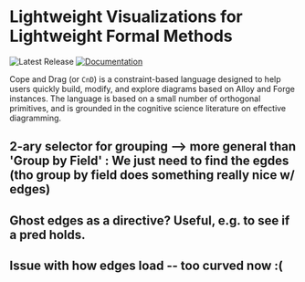 # Lightweight Visualizations for Lightweight Formal Methods


![Latest Release](https://img.shields.io/github/v/release/sidprasad/copeanddrag)
[![Documentation](https://img.shields.io/badge/docs-available-brightgreen)](https://sidprasad.github.io/copeanddrag)

Cope and Drag (or `CnD`) is a constraint-based language 
designed to help users quickly build, modify, and explore
diagrams based on Alloy and Forge instances.
The language is based on a small number of orthogonal primitives,
and is grounded in the cognitive science literature on 
effective diagramming.




## 2-ary selector for grouping --> more general than 'Group by Field' : We just need to find the egdes (tho group by field does something really nice w/ edges)

## Ghost edges as a directive? Useful, e.g. to see if a pred holds.

## Issue with how edges load -- too curved now :(